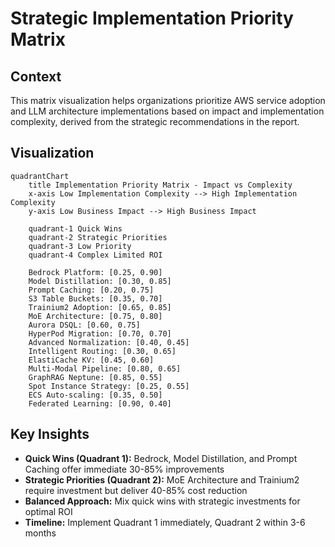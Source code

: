# Strategic Implementation Priority Matrix

## Context
This matrix visualization helps organizations prioritize AWS service adoption and LLM architecture implementations based on impact and implementation complexity, derived from the strategic recommendations in the report.

## Visualization

```mermaid
quadrantChart
    title Implementation Priority Matrix - Impact vs Complexity
    x-axis Low Implementation Complexity --> High Implementation Complexity
    y-axis Low Business Impact --> High Business Impact
    
    quadrant-1 Quick Wins
    quadrant-2 Strategic Priorities
    quadrant-3 Low Priority
    quadrant-4 Complex Limited ROI
    
    Bedrock Platform: [0.25, 0.90]
    Model Distillation: [0.30, 0.85]
    Prompt Caching: [0.20, 0.75]
    S3 Table Buckets: [0.35, 0.70]
    Trainium2 Adoption: [0.65, 0.85]
    MoE Architecture: [0.75, 0.80]
    Aurora DSQL: [0.60, 0.75]
    HyperPod Migration: [0.70, 0.70]
    Advanced Normalization: [0.40, 0.45]
    Intelligent Routing: [0.30, 0.65]
    ElastiCache KV: [0.45, 0.60]
    Multi-Modal Pipeline: [0.80, 0.65]
    GraphRAG Neptune: [0.85, 0.55]
    Spot Instance Strategy: [0.25, 0.55]
    ECS Auto-scaling: [0.35, 0.50]
    Federated Learning: [0.90, 0.40]
```

## Key Insights
- **Quick Wins (Quadrant 1):** Bedrock, Model Distillation, and Prompt Caching offer immediate 30-85% improvements
- **Strategic Priorities (Quadrant 2):** MoE Architecture and Trainium2 require investment but deliver 40-85% cost reduction
- **Balanced Approach:** Mix quick wins with strategic investments for optimal ROI
- **Timeline:** Implement Quadrant 1 immediately, Quadrant 2 within 3-6 months